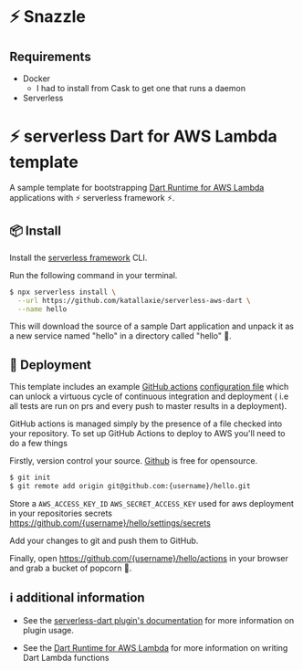 # ⚡️ Snazzle

## Requirements

* Docker
  * I had to install from Cask to get one that runs a daemon
* Serverless

# ⚡️ serverless Dart for AWS Lambda template

A sample template for bootstrapping [Dart Runtime for AWS Lambda](https://github.com/awslabs/aws-lambda-dart-runtime) applications with ⚡ serverless framework ⚡.

## 📦 Install

Install the [serverless framework](https://www.serverless.com/framework/docs/getting-started/) CLI.

Run the following command in your terminal.

```bash
$ npx serverless install \
  --url https://github.com/katallaxie/serverless-aws-dart \
  --name hello
```

This will download the source of a sample Dart application and unpack it as a new service named
"hello" in a directory called "hello" 👋.

## 🛵 Deployment

This template includes an example [GitHub actions](https://github.com/features/actions) [configuration file](.github/workflows/main.yml) which can unlock a virtuous cycle of continuous integration and deployment
( i.e all tests are run on prs and every push to master results in a deployment).

GitHub actions is managed simply by the presence of a file checked into your repository. To set up GitHub Actions to deploy to AWS you'll need to do a few things

Firstly, version control your source. [Github](https://github.com/) is free for opensource.

```bash
$ git init
$ git remote add origin git@github.com:{username}/hello.git
```

Store a `AWS_ACCESS_KEY_ID` `AWS_SECRET_ACCESS_KEY` used for aws deployment in your repositories secrets https://github.com/{username}/hello/settings/secrets

Add your changes to git and push them to GitHub.

Finally, open https://github.com/{username}/hello/actions in your browser and grab a bucket of popcorn 🍿.

## ℹ️  additional information

* See the [serverless-dart plugin's documentation](https://github.com/katallaxie/serverless-dart) for more information on plugin usage.

* See the [Dart Runtime for AWS Lambda](https://github.com/awslabs/aws-lambda-dart-runtime) for more information on writing Dart Lambda functions
